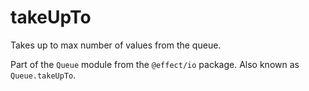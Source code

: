 # takeUpTo

Takes up to max number of values from the queue.

Part of the `Queue` module from the `@effect/io` package. Also known as `Queue.takeUpTo`.
